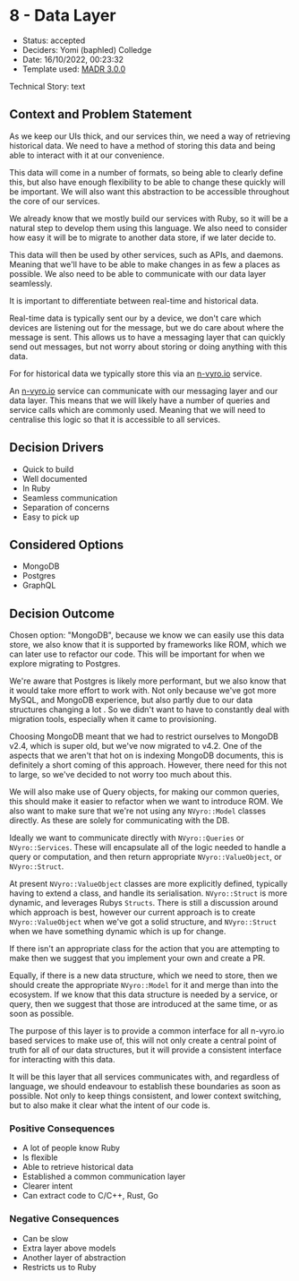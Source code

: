 # 8 - Data Layer

* Status: accepted <!-- optional -->
* Deciders: Yomi (baphled) Colledge <!-- optional -->
* Date: 16/10/2022, 00:23:32 <!-- optional -->
* Template used: [MADR 3.0.0](https://adr.github.io/madr/) <!-- optional -->

Technical Story: text <!-- optional -->

## Context and Problem Statement

As we keep our UIs thick, and our services thin, we need a way of retrieving
historical data. We need to have a method of storing this data and being able
to interact with it at our convenience.

This data will come in a number of formats, so being able to clearly define
this, but also have enough flexibility to be able to change these quickly will
be important. We will also want this abstraction to be accessible throughout
the core of our services.

We already know that we mostly build our services with Ruby, so it will be a
natural step to develop them using this language. We also need to consider how
easy it will be to migrate to another data store, if we later decide to.

This data will then be used by other services, such as APIs, and daemons.
Meaning that we'll have to be able to make changes in as few a places as
possible. We also need to be able to communicate with our data layer
seamlessly. 

It is important to differentiate between real-time and historical data.

Real-time data is typically sent our by a device, we don't care which devices
are listening out for the message, but we do care about where the message is
sent. This allows us to have a messaging layer that can quickly send out
messages, but not worry about storing or doing anything with this data.

For for historical data we typically store this via an
[n-vyro.io](https://n-vyro.io) service.

An [n-vyro.io](https://n-vyro.io) service can communicate with our messaging
layer and our data layer. This means that we will likely have a number of
queries and service calls which are commonly used. Meaning that we will need to
centralise this logic so that it is accessible to all services.

## Decision Drivers <!-- optional -->

* Quick to build
* Well documented
* In Ruby
* Seamless communication
* Separation of concerns
* Easy to pick up

## Considered Options

* MongoDB
* Postgres
* GraphQL

## Decision Outcome

Chosen option: "MongoDB", because we know we can easily use this data store, we
also know that it is supported by frameworks like ROM, which we can later use
to refactor our code. This will be important for when we explore migrating to
Postgres.

We're aware that Postgres is likely more performant, but we also know that it
would take more effort to work with. Not only because we've got more MySQL, and
MongoDB experience, but also partly due to our data structures changing a lot
. So we didn't want to have to constantly deal with migration tools, especially
when it came to provisioning.

Choosing MongoDB meant that we had to restrict ourselves to MongoDB v2.4, which
is super old, but we've now migrated to v4.2. One of the aspects that we aren't
that hot on is indexing MongoDB documents, this is definitely a short coming of
this approach. However, there need for this not to large, so we've decided to
not worry too much about this.

We will also make use of Query objects, for making our common queries, this
should make it easier to refactor when we want to introduce ROM. We also want
to make sure that we're not using any `NVyro::Model` classes directly. As these
are solely for communicating with the DB.

Ideally we want to communicate directly with `NVyro::Queries` or
`NVyro::Services`. These will encapsulate all of the logic needed to handle a
query or computation, and then return appropriate `NVyro::ValueObject`, or
`NVyro::Struct`.

At present `NVyro::ValueObject` classes are more explicitly defined, typically
having to extend a class, and handle its serialisation. `NVyro::Struct` is more
dynamic, and leverages Rubys `Structs`. There is still a discussion around
which approach is best, however our current approach is to create
`NVyro::ValueObject` when we've got a solid structure, and `NVyro::Struct` when
we have something dynamic which is up for change.

If there isn't an appropriate class for the action that you are attempting to
make then we suggest that you implement your own and create a PR.

Equally, if there is a new data structure, which we need to store, then we
should create the appropriate `NVyro::Model` for it and merge than into the
ecosystem. If we know that this data structure is needed by a service, or
query, then we suggest that those are introduced at the same time, or as soon
as possible.

The purpose of this layer is to provide a common interface for all n-vyro.io
based services to make use of, this will not only create a central point of
truth for all of our data structures, but it will provide a consistent
interface for interacting with this data.

It will be this layer that all services communicates with, and regardless of
language, we should endeavour to establish these boundaries as soon as
possible. Not only to keep things consistent, and lower context switching, but
to also make it clear what the intent of our code is.

### Positive Consequences <!-- optional -->

* A lot of people know Ruby
* Is flexible
* Able to retrieve historical data
* Established a common communication layer
* Clearer intent
* Can extract code to C/C++, Rust, Go

### Negative Consequences <!-- optional -->

* Can be slow
* Extra layer above models
* Another layer of abstraction
* Restricts us to Ruby

<!-- markdownlint-disable-file MD013 -->